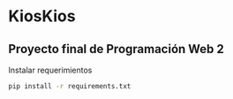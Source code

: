 # KiosKios
## Proyecto final de Programación Web 2

Instalar requerimientos
```bash
pip install -r requirements.txt
```